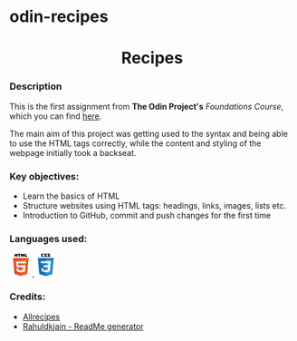 # odin-recipes

<h1 align="center">Recipes</h1>

<h3 align="left">Description</h3>
<p align="left"> This is the first assignment from <strong>The Odin Project's</strong> <i>Foundations Course</i>, which you can find <a href="https://www.theodinproject.com/lessons/foundations-recipes">here</a>.
</p>
<p>The main aim of this project was getting used to the syntax and being able to use the HTML tags correctly, while the content and styling of the webpage initially took a backseat.</p>

<h3 align="left">Key objectives:</h3>
<ul>
  <li>Learn the basics of HTML
  <li>Structure websites using HTML tags: headings, links, images, lists etc.
  <li>Introduction to GitHub, commit and push changes for the first time
</ul>

<!-- <h3 align="left">Biggest challenges</h3>
<ul>
  <li>
</ul> -->

<h3 align="left">Languages used:</h3>
<p align="left"> <a href="https://www.w3.org/html/" target="_blank" rel="noreferrer"> <img src="https://raw.githubusercontent.com/devicons/devicon/master/icons/html5/html5-original-wordmark.svg" alt="html5" width="40" height="40"/> </a> 
<a href="https://www.w3schools.com/css/" target="_blank" rel="noreferrer"> <img src="https://raw.githubusercontent.com/devicons/devicon/master/icons/css3/css3-original-wordmark.svg" alt="css3" width="40" height="40"/> </a></p>

<h3 align="left">Credits:</h3>
<ul>
  <li><a href="https://www.allrecipes.com/">Allrecipes</a>
  <li><a href="https://rahuldkjain.github.io/gh-profile-readme-generator/">Rahuldkjain - ReadMe generator</a>
</ul>
